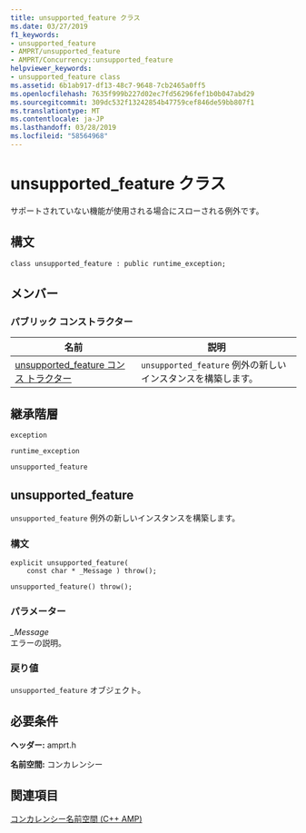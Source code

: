```yaml
---
title: unsupported_feature クラス
ms.date: 03/27/2019
f1_keywords:
- unsupported_feature
- AMPRT/unsupported_feature
- AMPRT/Concurrency::unsupported_feature
helpviewer_keywords:
- unsupported_feature class
ms.assetid: 6b1ab917-df13-48c7-9648-7cb2465a0ff5
ms.openlocfilehash: 7635f999b227d02ec7fd56296fef1b0b047abd29
ms.sourcegitcommit: 309dc532f13242854b47759cef846de59bb807f1
ms.translationtype: MT
ms.contentlocale: ja-JP
ms.lasthandoff: 03/28/2019
ms.locfileid: "58564968"
---
```

# <a name="unsupportedfeature-class"></a>unsupported_feature クラス

サポートされていない機能が使用される場合にスローされる例外です。

## <a name="syntax"></a>構文

```
class unsupported_feature : public runtime_exception;
```

## <a name="members"></a>メンバー

### <a name="public-constructors"></a>パブリック コンストラクター

|名前|説明|
|----------|-----------------|
|[unsupported_feature コンス トラクター](#unsupported_feature)|`unsupported_feature` 例外の新しいインスタンスを構築します。|

## <a name="inheritance-hierarchy"></a>継承階層

`exception`

`runtime_exception`

`unsupported_feature`

## <a name="unsupportedfeature"></a>unsupported_feature

  `unsupported_feature` 例外の新しいインスタンスを構築します。

### <a name="syntax"></a>構文

```
explicit unsupported_feature(
    const char * _Message ) throw();

unsupported_feature() throw();
```

### <a name="parameters"></a>パラメーター

*_Message*<br/>
エラーの説明。

### <a name="return-value"></a>戻り値

`unsupported_feature` オブジェクト。

## <a name="requirements"></a>必要条件

**ヘッダー:** amprt.h

**名前空間:** コンカレンシー

## <a name="see-also"></a>関連項目

[コンカレンシー名前空間 (C++ AMP)](concurrency-namespace-cpp-amp.md)
